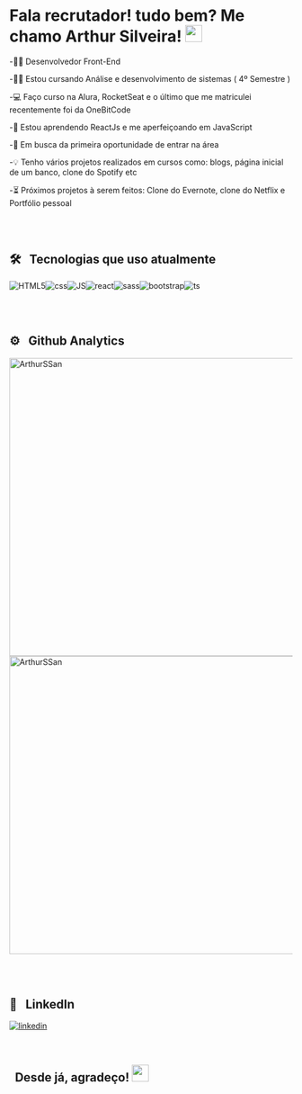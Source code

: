 <h1> Fala recrutador! tudo bem? Me chamo Arthur Silveira!
  <img src="https://raw.githubusercontent.com/kaueMarques/kaueMarques/master/hi.gif" width="30px">
</h1>

-👨‍💻 Desenvolvedor Front-End 

-👨‍🎓 Estou cursando Análise e desenvolvimento de sistemas  ( 4º Semestre )

-💻 Faço curso na Alura, RocketSeat e o último que me matriculei recentemente foi da OneBitCode

-📘 Estou aprendendo ReactJs e me aperfeiçoando em JavaScript

-🔎 Em busca da primeira oportunidade de entrar na área

-💡 Tenho vários projetos realizados em cursos como: blogs, página inicial de um banco, clone do Spotify etc

-⏳ Próximos projetos à serem feitos: Clone do Evernote, clone do Netflix e Portfólio pessoal

<br><br>

## 🛠 &nbsp; Tecnologias que uso atualmente

<div style="display: flex">
  <img align="center" alt="HTML5" src="https://img.shields.io/badge/HTML5-E34F26?style=for-the-badge&logo=html5&logoColor=white">

  <img align="center" alt="css" src="https://img.shields.io/badge/CSS3-1572B6?style=for-the-badge&logo=css3&logoColor=white">

  <img align="center" alt="JS" src="https://img.shields.io/badge/JavaScript-323330?style=for-the-badge&logo=javascript&logoColor=F7DF1E">

  <img align="center" alt="react" src="https://img.shields.io/badge/React-20232A?style=for-the-badge&logo=react&logoColor=61DAFB">

  <img align="center" alt="sass" src="https://img.shields.io/badge/Sass-CC6699?style=for-the-badge&logo=sass&logoColor=white">

  <img align="center" alt="bootstrap" src="https://img.shields.io/badge/Bootstrap-563D7C?style=for-the-badge&logo=bootstrap&logoColor=white">

  <img align="center" alt="ts" src="https://img.shields.io/badge/TypeScript-007ACC?style=for-the-badge&logo=typescript&logoColor=white">
</div>

<br><br>

## ⚙ &nbsp; Github Analytics

<p align="left">
<img width="530em" src="https://github-readme-stats.vercel.app/api?username=ArthurSSan&show_icons=true&theme=radical" alt="ArthurSSan"/>

<img width="530em" src="https://github-readme-stats.vercel.app/api/top-langs/?username=ArthurSSan&layout=compact&theme=radical" alt="ArthurSSan"/>
</p>

<br><br>

## 📱 &nbsp; LinkedIn

[![linkedin](https://img.shields.io/badge/LinkedIn-0077B5?style=for-the-badge&logo=linkedin&logoColor=white)](https://www.linkedin.com/in/arthur-silveira/)

<br>

## &nbsp; Desde já, agradeço! <img src="https://raw.githubusercontent.com/kaueMarques/kaueMarques/master/hi.gif" width="30px">

